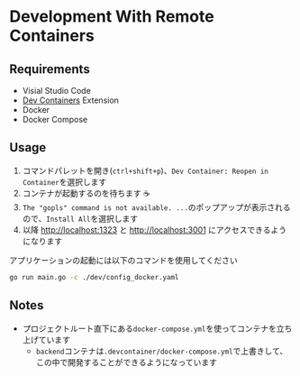 # Development With Remote Containers

## Requirements

- Visial Studio Code
- [Dev Containers](https://marketplace.visualstudio.com/items?itemName=ms-vscode-remote.remote-containers) Extension
- Docker
- Docker Compose

## Usage

1. コマンドパレットを開き(`ctrl+shift+p`)、`Dev Container: Reopen in Container`を選択します
2. コンテナが起動するのを待ちます :coffee:
3. `The "gopls" command is not available. ...`のポップアップが表示されるので、`Install All`を選択します
4. 以降 <http://localhost:1323> と <http://localhost:3001> にアクセスできるようになります

アプリケーションの起動には以下のコマンドを使用してください

```bash
go run main.go -c ./dev/config_docker.yaml
```

## Notes

- プロジェクトルート直下にある`docker-compose.yml`を使ってコンテナを立ち上げています
  - `backend`コンテナは`.devcontainer/docker-compose.yml`で上書きして、この中で開発することができるようになっています
